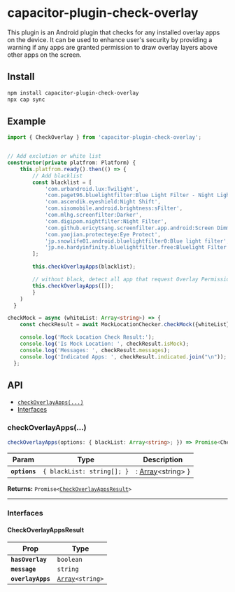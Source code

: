 # capacitor-plugin-check-overlay

This plugin is an Android plugin that checks for any installed overlay apps on the device. It can be used to enhance user's security by providing a warning if any apps are granted permission to draw overlay layers above other apps on the screen.

## Install

```bash
npm install capacitor-plugin-check-overlay
npx cap sync
```

## Example

```typescript
import { CheckOverlay } from 'capacitor-plugin-check-overlay';


// Add exclution or white list
constructor(private platfrom: Platform) {
    this.platfrom.ready().then(() => {
        // Add blacklist
        const blacklist = [
            'com.urbandroid.lux:Twilight',
            'com.paget96.bluelightfilter:Blue Light Filter - Night Light',
            'com.ascendik.eyeshield:Night Shift',
            'com.sisomobile.android.brightness:sFilter',
            'com.mlhg.screenfilter:Darker',
            'com.digipom.nightfilter:Night Filter',
            'com.github.ericytsang.screenfilter.app.android:Screen Dimmer',
            'com.yaojian.protecteye:Eye Protect',
            'jp.snowlife01.android.bluelightfilter0:Blue light filter',
            'jp.ne.hardyinfinity.bluelightfilter.free:Bluelight Filter',
        ];

        this.checkOverlayApps(blacklist);

        // without black, detect all app that request Overlay Permission
        this.checkOverlayApps([]);
        }
    )
  }

checkMock = async (whiteList: Array<string>) => {
    const checkResult = await MockLocationChecker.checkMock({whiteList});

    console.log('Mock Location Check Result:');
    console.log('Is Mock Location: ', checkResult.isMock);
    console.log('Messages: ', checkResult.messages);
    console.log('Indicated Apps: ', checkResult.indicated.join("\n"));
  };
```

## API

<docgen-index>

- [`checkOverlayApps(...)`](#checkoverlayapps)
- [Interfaces](#interfaces)

</docgen-index>

<docgen-api>
<!--Update the source file JSDoc comments and rerun docgen to update the docs below-->

### checkOverlayApps(...)

```typescript
checkOverlayApps(options: { blackList: Array<string>; }) => Promise<CheckOverlayAppsResult>
```

| Param         | Type                                  | Description                                  |
| ------------- | ------------------------------------- | -------------------------------------------- |
| **`options`** | <code>{ blackList: string[]; }</code> | : <a href="#array">Array</a>&lt;string&gt; } |

**Returns:** <code>Promise&lt;<a href="#checkoverlayappsresult">CheckOverlayAppsResult</a>&gt;</code>

---

### Interfaces

#### CheckOverlayAppsResult

| Prop              | Type                                                  |
| ----------------- | ----------------------------------------------------- |
| **`hasOverlay`**  | <code>boolean</code>                                  |
| **`message`**     | <code>string</code>                                   |
| **`overlayApps`** | <code><a href="#array">Array</a>&lt;string&gt;</code> |

</docgen-api>
